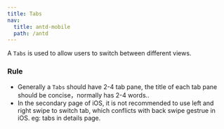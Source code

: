 ```yaml
---
title: Tabs
nav:
  title: antd-mobile
  path: /antd
---
```


A `Tabs` is used to allow users to switch between different views.

### Rule

- Generally a `Tabs` should have 2-4 tab pane, the title of each tab pane should be concise，normally has 2-4 words..
- In the secondary page of iOS, it is not recommended to use left and right swipe to switch tab, which conflicts with back swipe gestrue in iOS. eg:  tabs in details page.

<code src="./demo/basic.tsx" />

<code src="./demo/fixedheight.tsx" />

<code src="./demo/mutlitabs.tsx" />

<code src="./demo/noanim.tsx" />

<code src="./demo/sticky.tsx" />

<code src="./demo/vertical.tsx" />

<API/>